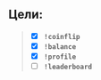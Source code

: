 ## Цели:
 > - [x]  **`!coinflip`**
 > - [x]  **`!balance`**
 > - [x]  **`!profile`**
 > - [ ]  **`!leaderboard`**

